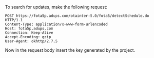 To search for updates, make the following request:

```
POST https://fota5p.adups.com/otainter-5.0/fota5/detectSchedule.do HTTP/1.1
Content-Type: application/x-www-form-urlencoded
Host: fota5p.adups.com
Connection: Keep-Alive
Accept-Encoding: gzip
User-Agent: okhttp/2.7.5
```

Now in the request body insert the key generated by the project.